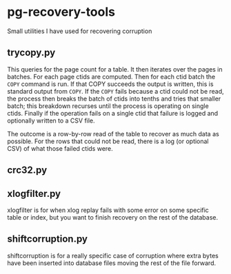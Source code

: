# pg-recovery-tools
Small utilities I have used for recovering corruption

## trycopy.py

This queries for the page count for a table. It then iterates over the pages in batches. For each page ctids are computed. Then for each ctid batch the `COPY` command is run. If that COPY succeeds the output is written, this is standard output from `COPY`. If the `COPY` fails because a ctid could not be read, the process then breaks the batch of ctids into tenths and tries that smaller batch; this breakdown recurses until the process is operating on single ctids. Finally if the operation fails on a single ctid that failure is logged and optionally written to a CSV file.

The outcome is a row-by-row read of the table to recover as much data as possible. For the rows that could not be read, there is a log (or optional CSV) of what those failed ctids were.

## crc32.py

## xlogfilter.py

xlogfilter is for when xlog replay fails with some error on some specific
table or index, but you want to finish recovery on the rest of the database.

## shiftcorruption.py
shiftcorruption is for a really specific case of corruption where extra
bytes have been inserted into database files moving the rest of the file
forward.